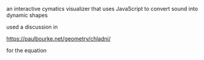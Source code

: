 an interactive cymatics visualizer that uses JavaScript to convert sound into dynamic shapes

used a discussion in 

https://paulbourke.net/geometry/chladni/

for the equation 